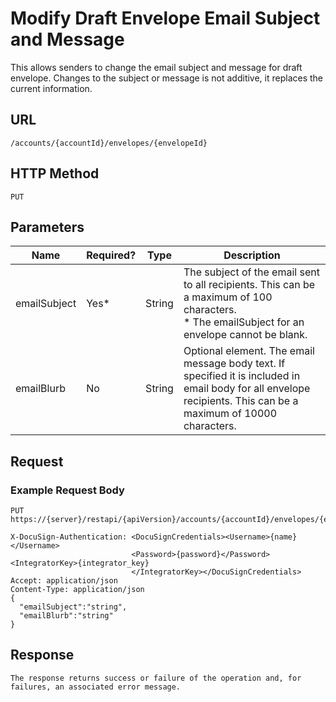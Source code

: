 # Modify Draft Envelope Email Subject and Message

This allows senders to change the email subject and message for draft envelope.
Changes to the subject or message is not additive, it replaces the current information.

## URL

    /accounts/{accountId}/envelopes/{envelopeId}

## HTTP Method

    PUT

## Parameters
|Name|Required?|Type|Description|
|----|---------|----|-----------|
|emailSubject|Yes*|String|The subject of the email sent to all recipients. This can be a maximum of 100 characters.<br/>* The emailSubject for an envelope cannot be blank.|
|emailBlurb|No|String|Optional element. The email message body text. If specified it is included in email body for all envelope recipients. This can be a maximum of 10000 characters.|

## Request

### Example Request Body

    PUT https://{server}/restapi/{apiVersion}/accounts/{accountId}/envelopes/{envelopeId}
    
    X-DocuSign-Authentication: <DocuSignCredentials><Username>{name}</Username>
                               <Password>{password}</Password><IntegratorKey>{integrator_key}
                               </IntegratorKey></DocuSignCredentials>
    Accept: application/json
    Content-Type: application/json
    {
      "emailSubject":"string",
      "emailBlurb":"string"
    }

## Response

    The response returns success or failure of the operation and, for
    failures, an associated error message.
